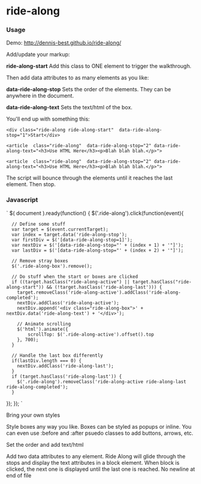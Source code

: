 ride-along
==========

### Usage


Demo: 
<http://dennis-best.github.io/ride-along/>

Add/update your markup:

__ride-along-start__ Add this class to ONE element to trigger the walkthrough.

Then add data attributes to as many elements as you like:

__data-ride-along-stop__ Sets the order of the elements. They can be anywhere in the document. 

__data-ride-along-text__ Sets the text/html of the box.

You'll end up with something this:

    <div class="ride-along ride-along-start"  data-ride-along-stop="1">Start</div>

    <article  class="ride-along"  data-ride-along-stop="2" data-ride-along-text="<h3>Use HTML Here</h3><p>Blah blah blah.</p>">

    <article  class="ride-along"  data-ride-along-stop="2" data-ride-along-text="<h3>Use HTML Here</h3><p>Blah blah blah.</p>">

The script will bounce through the elements until it reaches the last element. Then stop.

### Javascript

`
$( document ).ready(function() {
  $('.ride-along').click(function(event){

      // Define some stuff
      var target = $(event.currentTarget);
      var index = target.data('ride-along-stop');
      var firstDiv = $('[data-ride-along-stop=1]');
      var nextDiv = $('[data-ride-along-stop="' + (index + 1) + '"]');
      var lastDiv = $('[data-ride-along-stop="' + (index + 2) + '"]');

      // Remove stray boxes
      $('.ride-along-box').remove();

      // Do stuff when the start or boxes are clicked
      if ((target.hasClass("ride-along-active") || target.hasClass("ride-along-start")) && (!target.hasClass('ride-along-last'))) {
        target.removeClass('ride-along-active').addClass('ride-along-completed');
        nextDiv.addClass('ride-along-active');
        nextDiv.append('<div class="ride-along-box">' + nextDiv.data('ride-along-text') + '</div>');

        // Animate scrolling
        $('html').animate({
            scrollTop: $('.ride-along-active').offset().top
        }, 700);
      }

      // Handle the last box differently
      if(lastDiv.length === 0) {
        nextDiv.addClass('ride-along-last');
      }
      if (target.hasClass('ride-along-last')) {
        $('.ride-along').removeClass('ride-along-active ride-along-last ride-along-completed');
      }
  });
});
`



Bring your own styles

Style boxes any way you like. Boxes can be styled as popups or inline. You can even use :before and :after psuedo classes to add buttons, arrows, etc.


Set the order and add text/html

Add two data attributes to any element. Ride Along will glide through the stops and display the text attributes in a block element. When block is clicked, the next one is displayed until the last one is reached.
 No newline at end of file
